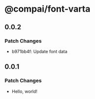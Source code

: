 # @compai/font-varta

## 0.0.2

### Patch Changes

- b971bb4f: Update font data

## 0.0.1

### Patch Changes

- Hello, world!
